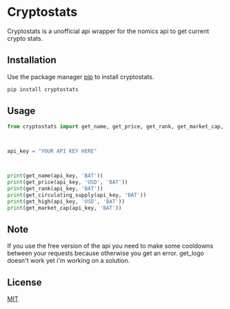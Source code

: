 # Cryptostats

Cryptostats is a unofficial api wrapper for the nomics api to get current crypto stats.

## Installation

Use the package manager [pip](https://pip.pypa.io/en/stable/) to install cryptostats.

```bash
pip install cryptostats
```

## Usage

```python
from cryptostats import get_name, get_price, get_rank, get_market_cap, get_circulating_supply, get_high



api_key = "YOUR API KEY HERE"



print(get_name(api_key, 'BAT'))
print(get_price(api_key, 'USD', 'BAT'))
print(get_rank(api_key, 'BAT'))
print(get_circulating_supply(api_key, 'BAT'))
print(get_high(api_key, 'USD', 'BAT'))
print(get_market_cap(api_key, 'BAT'))

```
## Note
If you use the free version of the api you need to make some cooldowns between your requests because otherwise you get an error.
get_logo doesn't work yet i'm working on a solution.
## License
[MIT](https://choosealicense.com/licenses/mit/)
